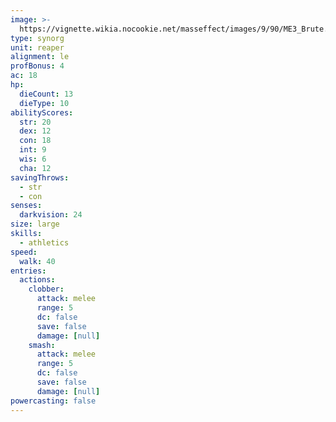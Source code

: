 ```yaml
---
image: >-
  https://vignette.wikia.nocookie.net/masseffect/images/9/90/ME3_Brute.png/revision/latest/scale-to-width-down/700?cb=20120320023753
type: synorg
unit: reaper
alignment: le
profBonus: 4
ac: 18
hp:
  dieCount: 13
  dieType: 10
abilityScores:
  str: 20
  dex: 12
  con: 18
  int: 9
  wis: 6
  cha: 12
savingThrows:
  - str
  - con
senses:
  darkvision: 24
size: large
skills:
  - athletics
speed:
  walk: 40
entries:
  actions:
    clobber:
      attack: melee
      range: 5
      dc: false
      save: false
      damage: [null]
    smash:
      attack: melee
      range: 5
      dc: false
      save: false
      damage: [null]
powercasting: false
---
```

